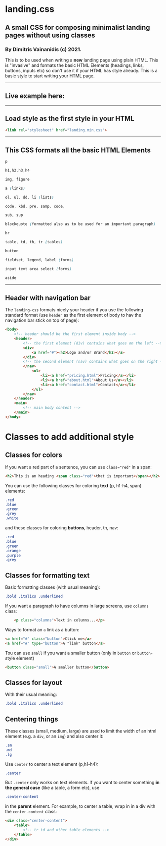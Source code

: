 # landing.css
## A small CSS for composing minimalist landing pages without using classes

### By Dimitris Vainanidis (c) 2021. #



This is to be used when writing a **new** landing page using plain HTML.
 This is "invasive" and formats the basic HTML Elements (headings, links, buttons, inputs etc) so don't use it if your HTML has style already. This is a basic style to start writing your HTML page. 

<hr>


## Live example here: 

<hr>

## Load style as the first style in your HTML <head>
 ```html
 <link rel="stylesheet" href="landing.min.css">
 ```

<hr>

## **This CSS formats all the basic HTML Elements**
```css
p

h1,h2,h3,h4

img, figure

a (links)

ol, ul, dd, li (lists)

code, kbd, pre, samp, code,

sub, sup

blockquote (formatted also as to be used for an important paragraph)

hr

table, td, th, tr (tables)

button

fieldset, legend, label (forms)

input text area select (forms)

aside
```

<hr>

##  Header with navigation bar

The `landing-css` formats nicely your header if you use the following standard format (use `header` as the first element of body to hav the navigation bar stick on top of page):
```html
<body>
    <!-- header should be the first element inside body -->
    <header>
        <!-- the first element (div) contains what goes on the left --> 
        <div>   
            <a href="#"><h2>Logo and/or Brand</h2></a>
        </div> 
        <!-- the second element (nav) contains what goes on the right -->
        </nav>  
            <ul>   
                <li><a href="pricing.html">Pricing</a></li>
                <li><a href="about.html">About Us</a></li>
                <li><a href="contact.html">Contact</a></li>
            </ul>
        </nav>
    </header>
    <main>
        <!-- main body content -->
    </main>
</body>
```

#  Classes to add additional style

##  Classes for colors

If you want a red part of a sentence, you can use `class="red"` in a span:
```html
<h2>This is an heading <span class="red">that is important</span></h2>
```
You can use the following classes for coloring **text** (p, h1-h4, span) elements:
```css
.red 
.blue 
.green 
.grey
.white
```

and these classes for coloring **buttons**, header, th, nav:
```css
.red
.blue
.green
.orange
.purple
.grey
```

##  Classes for formatting text
Basic formatting classes (with usual meaning):
```css
.bold .italics .underlined 
```
If you want a paragraph to have columns in large screens, use `columns` class:
```html
    <p class="columns">Text in columns...</p>
```

Ways to format an `a` link as a button:
```html
<a href="#" class="button">Click me</a>
<a href="#" type="button">A "link" button</a>
```
Tou can use `small` if you want a smaller button (only in `button` or `button`-style element)
```HTML
<button class="small">A smaller button</button>
```

##  Classes for layout
With their usual meaning:
```css
.bold .italics .underlined 
```

##  Centering things
These classes (small, medium, large) are used to limit the width of an html element (e.g. a `div`, or an `img`) and also center it:
```css
.sm 
.md 
.lg 
```
Use `center` to center a text element (p,h1-h4):
```css
.center
```
But `.center` only works on text elements. If you want to center something **in the general case** (like a table, a form etc), use 
```css
.center-content
``` 
in the **parent** element. For example, to center a table, wrap in in a div with the `center-content` class:
```HTML
<div class="center-content">
    <table>
        <!-- tr td and other table elements -->
    </table>
</div>
```

